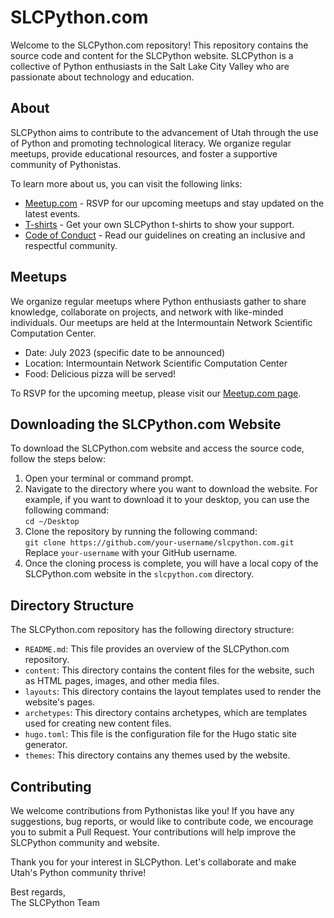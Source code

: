 <h1>SLCPython.com</h1>

<p>Welcome to the SLCPython.com repository! This repository contains the source code and content for the SLCPython website. SLCPython is a collective of Python enthusiasts in the Salt Lake City Valley who are passionate about technology and education.</p>

<h2>About</h2>

<p>SLCPython aims to contribute to the advancement of Utah through the use of Python and promoting technological literacy. We organize regular meetups, provide educational resources, and foster a supportive community of Pythonistas.</p>

<p>To learn more about us, you can visit the following links:</p>

<ul>
  <li><a href="https://www.meetup.com/SLCPython/">Meetup.com</a> - RSVP for our upcoming meetups and stay updated on the latest events.</li>
  <li><a href="https://slcpy.com/t-shirts">T-shirts</a> - Get your own SLCPython t-shirts to show your support.</li>
  <li><a href="https://slcpy.com/code-of-conduct">Code of Conduct</a> - Read our guidelines on creating an inclusive and respectful community.</li>
</ul>

<h2>Meetups</h2>

<p>We organize regular meetups where Python enthusiasts gather to share knowledge, collaborate on projects, and network with like-minded individuals. Our meetups are held at the Intermountain Network Scientific Computation Center.</p>

<ul>
  <li>Date: July 2023 (specific date to be announced)</li>
  <li>Location: Intermountain Network Scientific Computation Center</li>
  <li>Food: Delicious pizza will be served!</li>
</ul>

<p>To RSVP for the upcoming meetup, please visit our <a href="https://www.meetup.com/SLCPython/">Meetup.com page</a>.</p>

<h2>Downloading the SLCPython.com Website</h2>

<p>To download the SLCPython.com website and access the source code, follow the steps below:</p>

<ol>
  <li>Open your terminal or command prompt.</li>
  <li>Navigate to the directory where you want to download the website. For example, if you want to download it to your desktop, you can use the following command:<br><code>cd ~/Desktop</code></li>
  <li>Clone the repository by running the following command:<br><code>git clone https://github.com/your-username/slcpython.com.git</code><br>Replace <code>your-username</code> with your GitHub username.</li>
  <li>Once the cloning process is complete, you will have a local copy of the SLCPython.com website in the <code>slcpython.com</code> directory.</li>
</ol>

<h2>Directory Structure</h2>

<p>The SLCPython.com repository has the following directory structure:</p>

<ul>
  <li><code>README.md</code>: This file provides an overview of the SLCPython.com repository.</li>
  <li><code>content</code>: This directory contains the content files for the website, such as HTML pages, images, and other media files.</li>
  <li><code>layouts</code>: This directory contains the layout templates used to render the website's pages.</li>
  <li><code>archetypes</code>: This directory contains archetypes, which are templates used for creating new content files.</li>
  <li><code>hugo.toml</code>: This file is the configuration file for the Hugo static site generator.</li>
  <li><code>themes</code>: This directory contains any themes used by the website.</li>
</ul>

<h2>Contributing</h2>

<p>We welcome contributions from Pythonistas like you! If you have any suggestions, bug reports, or would like to contribute code, we encourage you to submit a Pull Request. Your contributions will help improve the SLCPython community and website.</p>

<p>Thank you for your interest in SLCPython. Let's collaborate and make Utah's Python community thrive!</p>

<p>Best regards,<br>The SLCPython Team</p>
